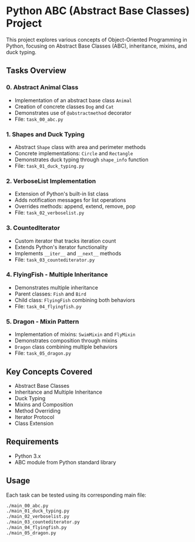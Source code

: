 # Python ABC (Abstract Base Classes) Project

This project explores various concepts of Object-Oriented Programming in Python, focusing on Abstract Base Classes (ABC), inheritance, mixins, and duck typing.

## Tasks Overview

### 0. Abstract Animal Class
- Implementation of an abstract base class `Animal`
- Creation of concrete classes `Dog` and `Cat`
- Demonstrates use of `@abstractmethod` decorator
- File: `task_00_abc.py`

### 1. Shapes and Duck Typing
- Abstract `Shape` class with area and perimeter methods
- Concrete implementations: `Circle` and `Rectangle`
- Demonstrates duck typing through `shape_info` function
- File: `task_01_duck_typing.py`

### 2. VerboseList Implementation
- Extension of Python's built-in list class
- Adds notification messages for list operations
- Overrides methods: append, extend, remove, pop
- File: `task_02_verboselist.py`

### 3. CountedIterator
- Custom iterator that tracks iteration count
- Extends Python's iterator functionality
- Implements `__iter__` and `__next__` methods
- File: `task_03_countediterator.py`

### 4. FlyingFish - Multiple Inheritance
- Demonstrates multiple inheritance
- Parent classes: `Fish` and `Bird`
- Child class: `FlyingFish` combining both behaviors
- File: `task_04_flyingfish.py`

### 5. Dragon - Mixin Pattern
- Implementation of mixins: `SwimMixin` and `FlyMixin`
- Demonstrates composition through mixins
- `Dragon` class combining multiple behaviors
- File: `task_05_dragon.py`

## Key Concepts Covered
- Abstract Base Classes
- Inheritance and Multiple Inheritance
- Duck Typing
- Mixins and Composition
- Method Overriding
- Iterator Protocol
- Class Extension

## Requirements
- Python 3.x
- ABC module from Python standard library

## Usage
Each task can be tested using its corresponding main file:
```bash
./main_00_abc.py
./main_01_duck_typing.py
./main_02_verboselist.py
./main_03_countediterator.py
./main_04_flyingfish.py
./main_05_dragon.py